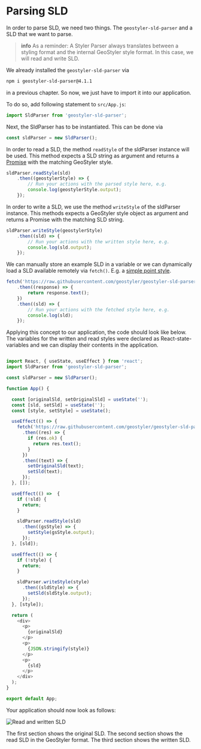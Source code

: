 
# Parsing SLD

In order to parse SLD, we need two things. The `geostyler-sld-parser` and a SLD that we want to parse.

> **info**
> As a reminder: A Styler Parser always translates between a styling format and the internal GeoStyler style format.
> In this case, we will read and write SLD.

We already installed the `geostyler-sld-parser` via

```bash
npm i geostyler-sld-parser@4.1.1
```

in a previous chapter. So now, we just have to import it into our application.

To do so, add following statement to `src/App.js`:

```js
import SldParser from 'geostyler-sld-parser';
```

Next, the SldParser has to be instantiated. This can be done via

```js
const sldParser = new SldParser();
```

In order to read a SLD, the method `readStyle` of the sldParser instance will be used. This method expects
a SLD string as argument and returns a [Promise](https://developer.mozilla.org/en-US/docs/Web/JavaScript/Reference/Global_Objects/Promise) with the matching GeoStyler style.

```js
sldParser.readStyle(sld)
    .then((geostylerStyle) => {
        // Run your actions with the parsed style here, e.g.
        console.log(geostylerStyle.output);
    });
```

In order to write a SLD, we use the method `writeStyle` of the sldParser instance. This methods expects
a GeoStyler style object as argument and returns a Promise with the matching SLD string.

```js
sldParser.writeStyle(geostylerStyle)
    .then((sld) => {
        // Run your actions with the written style here, e.g.
        console.log(sld.output);
    });
```

We can manually store an example SLD in a variable or we can dynamically load a SLD available remotely via `fetch()`.
E.g. a [simple point style](https://raw.githubusercontent.com/geostyler/geostyler-sld-parser/master/data/slds/1.0/point_simplepoint.sld).

```js
fetch('https://raw.githubusercontent.com/geostyler/geostyler-sld-parser/master/data/slds/1.0/point_simplepoint.sld')
    .then((response) => {
        return response.text();
    })
    .then((sld) => {
        // Run your actions with the fetched style here, e.g.
        console.log(sld);
    });
```

Applying this concept to our application, the code should look like below. The variables for the written and read styles were declared
as React-state-variables and we can display their contents in the application.

```js

import React, { useState, useEffect } from 'react';
import SldParser from 'geostyler-sld-parser';

const sldParser = new SldParser();

function App() {

  const [originalSld, setOriginalSld] = useState('');
  const [sld, setSld] = useState('');
  const [style, setStyle] = useState();

  useEffect(() => {
    fetch('https://raw.githubusercontent.com/geostyler/geostyler-sld-parser/master/data/slds/1.0/point_simplepoint.sld')
      .then((res) => {
        if (res.ok) {
          return res.text();
        }
      })
      .then((text) => {
        setOriginalSld(text);
        setSld(text);
      });
  }, []);

  useEffect(() =>  {
    if (!sld) {
      return;
    }

    sldParser.readStyle(sld)
      .then((gsStyle) => {
        setStyle(gsStyle.output);
      });
  }, [sld]);

  useEffect(() => {
    if (!style) {
      return;
    }

    sldParser.writeStyle(style)
      .then((sldStyle) => {
        setSld(sldStyle.output);
      });
  }, [style]);

  return (
    <div>
      <p>
        {originalSld}
      </p>
      <p>
        {JSON.stringify(style)}
      </p>
      <p>
        {sld}
      </p>
    </div>
  );
}

export default App;
```

Your application should now look as follows:

![Read and written SLD](/img/workshop/sld-parsed.png)

The first section shows the original SLD. The second section shows the read SLD in the GeoStyler format. The third section
shows the written SLD.
